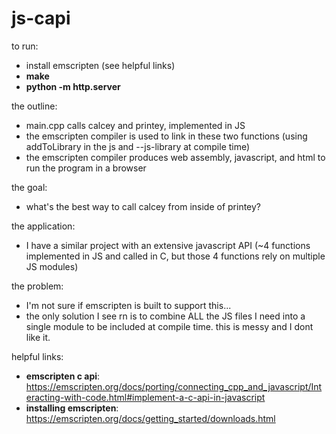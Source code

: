 # js-capi

to run:
- install emscripten (see helpful links)
- **make**
- **python -m http.server**

the outline:
- main.cpp calls calcey and printey, implemented in JS
- the emscripten compiler is used to link in these two functions (using addToLibrary in the js and --js-library at compile time)
- the emscripten compiler produces web assembly, javascript, and html to run the program in a browser

the goal:
- what's the best way to call calcey from inside of printey?

the application:
- I have a similar project with an extensive javascript API (~4 functions implemented in JS and called in C, but those 4 functions rely on multiple JS modules)

the problem:
- I'm not sure if emscripten is built to support this...
- the only solution I see rn is to combine ALL the JS files I need into a single module to be included at compile time. this is messy and I dont like it.

helpful links:
- **emscripten c api**: https://emscripten.org/docs/porting/connecting_cpp_and_javascript/Interacting-with-code.html#implement-a-c-api-in-javascript
- **installing emscripten**: https://emscripten.org/docs/getting_started/downloads.html
